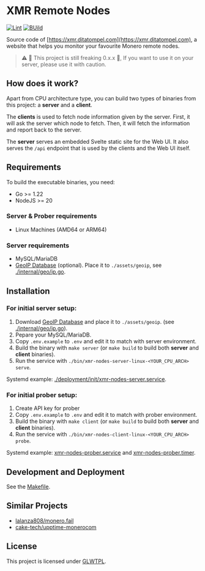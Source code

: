 # XMR Remote Nodes

[![Lint](https://github.com/ditatompel/xmr-remote-nodes/actions/workflows/lint.yml/badge.svg)](https://github.com/ditatompel/xmr-remote-nodes/actions/workflows/lint.yml)
[![BUild](https://github.com/ditatompel/xmr-remote-nodes/actions/workflows/build.yml/badge.svg)](https://github.com/ditatompel/xmr-remote-nodes/actions/workflows/build.yml)

Source code of [https://xmr.ditatompel.com](https://xmr.ditatompel.com), a website that helps you monitor your favourite Monero remote nodes.

> :warning: :construction: This project is still freaking 0.x.x :construction:,
> If you want to use it on your server, please use it with caution.

## How does it work?

Apart from CPU architecture type, you can build two types of binaries from this project: a **server** and a **client**.

The **clients** is used to fetch node information given by the server. First, it will ask the server which node to fetch. Then, it will fetch the information and report back to the server.

The **server** serves an embedded Svelte static site for the Web UI. It also serves the `/api` endpoint that is used by the clients and the Web UI itself.

## Requirements

To build the executable binaries, you need:

-   Go >= 1.22
-   NodeJS >= 20

### Server & Prober requirements

-   Linux Machines (AMD64 or ARM64)

### Server requirements

-   MySQL/MariaDB
-   [GeoIP Database](https://dev.maxmind.com/geoip/geoip2/geolite2/) (optional). Place it to `./assets/geoip`, see [./internal/geo/ip.go](./internal/geo/ip.go).

## Installation

### For initial server setup:

1. Download [GeoIP Database](https://dev.maxmind.com/geoip/geoip2/geolite2/) and place it to `./assets/geoip`. (see [./internal/geo/ip.go](./internal/geo/ip.go)).
2. Pepare your MySQL/MariaDB.
3. Copy `.env.example` to `.env` and edit it to match with server environment.
4. Build the binary with `make server` (or `make build` to build both **server** and **client** binaries).
5. Run the service with `./bin/xmr-nodes-server-linux-<YOUR_CPU_ARCH> serve`.

Systemd example: [./deployment/init/xmr-nodes-server.service](./deployment/init/xmr-nodes-server.service).

### For initial prober setup:

1. Create API key for prober
2. Copy `.env.example` to `.env` and edit it to match with prober environment.
3. Build the binary with `make client` (or `make build` to build both **server** and **client** binaries).
4. Run the service with `./bin/xmr-nodes-client-linux-<YOUR_CPU_ARCH> probe`.

Systemd example: [xmr-nodes-prober.service](./deployment/init/xmr-nodes-prober.service) and [xmr-nodes-prober.timer](./deployment/init/xmr-nodes-prober.timer).

## Development and Deployment

See the [Makefile](./Makefile).

## Similar Projects

-   [lalanza808/monero.fail](https://github.com/lalanza808/monero.fail)
-   [cake-tech/upptime-monerocom](https://github.com/cake-tech/upptime-monerocom)

## License

This project is licensed under [GLWTPL](./LICENSE).
